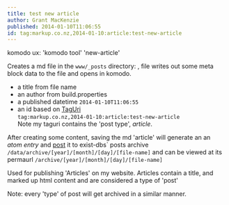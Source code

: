 ```yaml
---
title: test new article
author: Grant MacKenzie
published: 2014-01-10T11:06:55
id: tag:markup.co.nz,2014-01-10:article:test-new-article
---
```


komodo ux: 'komodo tool' 'new-article'

Creates a md file in the ```www/_posts``` directory: , file writes out some meta
block data to the file and opens in komodo.


* a title from file name
* an author from build.properties
* a published datetime ```2014-01-10T11:06:55 ```
* an id based on [TagUri](http://www.taguri.org/)<br/>
  ```tag:markup.co.nz,2014-01-10:article:test-new-article``` <br/> Note my
  taguri contains the 'post type', *article*.


After creating some content, saving the md 'article' will generate an an *atom
entry* and [post](http://indiewebcamp.com/posts) it to exist-dbs` posts archive
<br/> ```/data/archive/[year]/[month]/[day]/[file-name]``` and can be viewed at
its permaurl ```/archive/[year]/[month]/[day]/[file-name]```

Used for publishing 'Articles' on my website. Articles contain a title, and
marked up html content and are considered a type of 'post'

Note: every 'type' of post will get archived in a similar manner.




